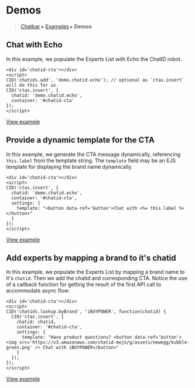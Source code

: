 Demos
=====

> [Chatbar](index.md) ▸ [Examples](index.md#Examples) ▸ **Demos**

## Chat with Echo

In this example, we populate the Experts List with Echo the ChatID robot.

```
<div id='chatid-cta'></div>
<script>
CID('chatids.add', 'demo.chatid.echo'); // optional as `ctas.insert` will do this for us.
CID('ctas.insert', {
  chatid: 'demo.chatid.echo',
  container: '#chatid-cta'
});
</script>
```

[View example](http://demo.chatid.com/chatbar/docs-echo/index.html)

## Provide a dynamic template for the CTA

In this example, we generate the CTA message dynamically, referencing `this.label` from
the template string. The `template` field may be an EJS template for displaying the brand
name dynamically.

```
<div id='chatid-cta'></div>
<script>
CID('ctas.insert', {
  chatid: 'demo.chatid.echo',
  container: '#chatid-cta',
  settings: {
    template: "<button data-ref='button'>Chat with <%= this.label %></button>"
  }
});
</script>
```

[View example](http://demo.chatid.com/chatbar/docs-cta/index.html)

## Add experts by mapping a brand to it's chatid

In this example, we populate the Experts List by mapping a brand name to it's `chatid`.
Then we add the chatid and corresponding CTA. Notice the use of a callback function for
getting the result of the first API call to accommodate async flow:

```
<div id='chatid-cta'></div>
<script>
CID('chatids.lookup.byBrand', 'iBUYPOWER', function(chatid) {
  CID('ctas.insert', {
    chatid: chatid,
    container: '#chatid-cta',
    settings: {
      template: "Have product questions? <button data-ref='button'><img src='https://s3.amazonaws.com/chatid-mojo/g/assets/newegg/bubble-green.png' /> Chat with iBUYPOWER</button>"
    }
  });
});
</script>
```

[View example](http://demo.chatid.com/chatbar/docs-map-brand/index.html)
